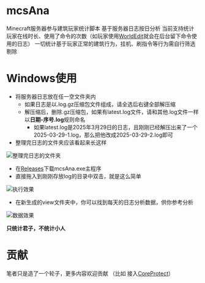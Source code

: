 # mcsAna
Minecraft服务器参与建筑玩家统计脚本
基于服务器日志按日分析
当前支持统计玩家在线时长、使用了命令的次数（如玩家使用[WorldEdit](https://modrinth.com/plugin/worldedit)就会在后台留下命令使用的日志）
一切统计基于玩家正常的建筑行为，挂机、刷指令等行为需自行筛选剔除

# Windows使用
- 将服务器日志放在任一空文件夹内
  - 如果日志是以.log.gz压缩包文件组成，请全选后右键全部解压缩
  - 解压缩后，删除.gz压缩包，如果有latest.log文件，请和其他.log文件一样以**日期-序号.log**规则命名
    - 如果latest.log是2025年3月29日的日志，且刚刚已经解压出来了一个2025-03-29-1.log，那么把他改成2025-03-29-2.log即可
- 整理完日志的文件夹应该看起来长这样

![整理完日志的文件夹](https://eggs.gold/wp-content/uploads/2025/04/看起来不错.png)

- 在[Releases](https://github.com/GoldenEggsUNION/mcsAna/releases)下载mcsAna.exe主程序
- 直接拖入到刚刚存放log的目录中双击，就是这么简单

![执行效果](https://eggs.gold/wp-content/uploads/2025/04/执行.gif)

- 在新生成的view文件夹中，你可以找到每天的日志分析数据，供你参考分析

![数据效果](https://eggs.gold/wp-content/uploads/2025/04/QQ20250425-002301.png)

**只统计君子，不统计小人**

# 贡献
笔者只是造了一个轮子，更多内容欢迎贡献
（比如 接入[CoreProtect](https://modrinth.com/plugin/coreprotect)）
